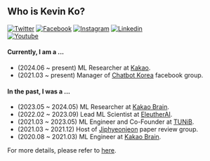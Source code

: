 ## Who is Kevin Ko?
[![Twitter](https://img.shields.io/badge/twitter-black?logo=twitter&logoColor=white&link=https://twitter.com/hyunwoongko)](https://twitter.com/hyunwoongko)
[![Facebook](https://img.shields.io/badge/facebook-black?logo=facebook&logoColor=white&link=https://www.facebook.com/hyunwoongko)](https://www.facebook.com/hyunwoongko)
[![Instagram](https://img.shields.io/badge/instagram-black?logo=instagram&logoColor=white&link=https://www.instagram.com/hyunwoong.ko/)](https://www.instagram.com/hyunwoong.ko/)
[![Linkedin](https://img.shields.io/badge/linkedin-black?logo=Linkedin&logoColor=white&link=https://www.linkedin.com/in/hyunwoongko/)](https://www.linkedin.com/in/hyunwoongko/)	
[![Youtube](https://img.shields.io/badge/youtube-black?logo=Youtube&logoColor=white&link=https://www.youtube.com/channel/UCYshy3K1v4MYQD379YB77Uw)](https://www.youtube.com/channel/UCYshy3K1v4MYQD379YB77Uw)

#### Currently, I am a ...
- (2024.06 ~ present) ML Researcher at [Kakao](https://github.com/kakao).
- (2021.03 ~ present) Manager of [Chatbot Korea](https://www.facebook.com/groups/ChatbotDevKR) facebook group.

#### In the past, I was a ...
- (2023.05 ~ 2024.05) ML Researcher at [Kakao Brain](https://github.com/kakaobrain).
- (2022.02 ~ 2023.09) Lead ML Scientist at [EleutherAI](https://github.com/eleutherai).
- (2021.03 ~ 2023.05) ML Engineer and Co-Founder at [TUNiB](https://github.com/tunib-ai).
- (2021.03 ~ 2021.12) Host of [Jiphyeonjeon](https://github.com/jiphyeonjeon) paper review group.
- (2020.08 ~ 2021.03) ML Engineer at [Kakao Brain](https://github.com/kakaobrain).

For more details, please refer to [here](https://github.com/hyunwoongko/hyunwoongko/blob/main/RESUME.md).
